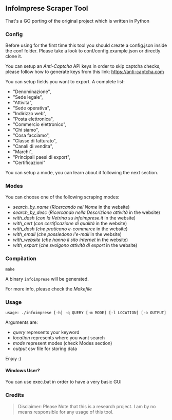 ## InfoImprese Scraper Tool

That's a GO porting of the original project which is written in Python 

### Config

Before using for the first time this tool you should create a config.json inside the conf folder.
Please take a look to conf/config.example.json or directly clone it.

You can setup an *Anti-Captcha* API keys in order to skip captcha checks,
please follow how to generate keys from this link:
https://anti-captcha.com

You can setup fields you want to export. 
A complete list:

- "Denominazione",
- "Sede legale",
- "Attività",
- "Sede operativa",
- "Indirizzo web",
- "Posta elettronica",
- "Commercio elettronico",
- "Chi siamo",
- "Cosa facciamo",
- "Classe di fatturato",
- "Canali di vendita",
- "Marchi",
- "Principali paesi di export",
- "Certificazioni"

You can setup a mode, you can learn about it following the next section.

### Modes
You can choose one of the following scraping modes:

- _search_by_name_ (_Ricercando nel Nome_ in the website)
- _search_by_desc_ (_Ricercando nella Descrizione attività_ in the website)
- _with_dash_ (_con la Vetrina su infoimprese.it_ in the website)
- _with_cert_ (_con certificazione di qualità_ in the website)
- _with_dash_ (_che praticano e-commerce_ in the website)
- _with_email_ (_che possiedono l'e-mail_ in the website)
- _with_website_ (_che hanno il sito internet_ in the website)
- _with_export_ (_che svolgono attività di export_ in the website)

### Compilation

```
make
```

A binary `infoimprese` will be generated.

For more info, please check the _Makefile_

### Usage

```
usage: ./infoimprese [-h] -q QUERY [-m MODE] [-l LOCATION] [-o OUTPUT]
```

Arguments are:
- *query* represents your keyword
- *location* represents where you want search
- *mode* represent modes (check Modes section)
- *output* csv file for storing data

Enjoy :)

#### Windows User?

You can use exec.bat in order to have a very basic GUI

### Credits

> Disclaimer: Please Note that this is a research project. I am by no means responsible for any usage of this tool.
